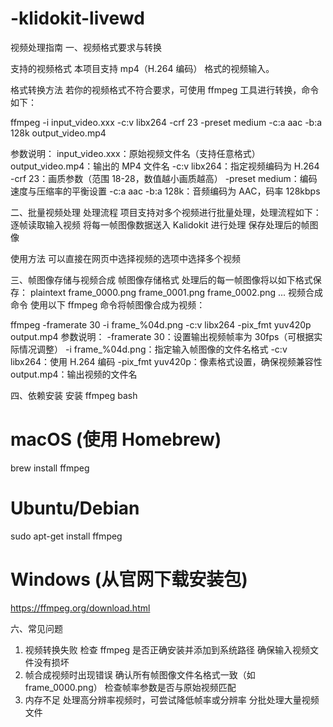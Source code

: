 # -klidokit-livewd

视频处理指南
一、视频格式要求与转换

支持的视频格式
本项目支持 mp4（H.264 编码） 格式的视频输入。

格式转换方法
若你的视频格式不符合要求，可使用 ffmpeg 工具进行转换，命令如下：

ffmpeg -i input_video.xxx -c:v libx264 -crf 23 -preset medium -c:a aac -b:a 128k output_video.mp4

参数说明：
input_video.xxx：原始视频文件名（支持任意格式）
output_video.mp4：输出的 MP4 文件名
-c:v libx264：指定视频编码为 H.264
-crf 23：画质参数（范围 18-28，数值越小画质越高）
-preset medium：编码速度与压缩率的平衡设置
-c:a aac -b:a 128k：音频编码为 AAC，码率 128kbps

二、批量视频处理
处理流程
项目支持对多个视频进行批量处理，处理流程如下：
逐帧读取输入视频
将每一帧图像数据送入 Kalidokit 进行处理
保存处理后的帧图像

使用方法
可以直接在网页中选择视频的选项中选择多个视频

三、帧图像存储与视频合成
帧图像存储格式
处理后的每一帧图像将以如下格式保存：
plaintext
frame_0000.png
frame_0001.png
frame_0002.png
...
视频合成命令
使用以下 ffmpeg 命令将帧图像合成为视频：

ffmpeg -framerate 30 -i frame_%04d.png -c:v libx264 -pix_fmt yuv420p output.mp4
参数说明：
-framerate 30：设置输出视频帧率为 30fps（可根据实际情况调整）
-i frame_%04d.png：指定输入帧图像的文件名格式
-c:v libx264：使用 H.264 编码
-pix_fmt yuv420p：像素格式设置，确保视频兼容性
output.mp4：输出视频的文件名

四、依赖安装
安装 ffmpeg
bash
# macOS (使用 Homebrew)
brew install ffmpeg

# Ubuntu/Debian
sudo apt-get install ffmpeg

# Windows (从官网下载安装包)
https://ffmpeg.org/download.html



六、常见问题
1. 视频转换失败
检查 ffmpeg 是否正确安装并添加到系统路径
确保输入视频文件没有损坏
2. 帧合成视频时出现错误
确认所有帧图像文件名格式一致（如 frame_0000.png）
检查帧率参数是否与原始视频匹配
3. 内存不足
处理高分辨率视频时，可尝试降低帧率或分辨率
分批处理大量视频文件

